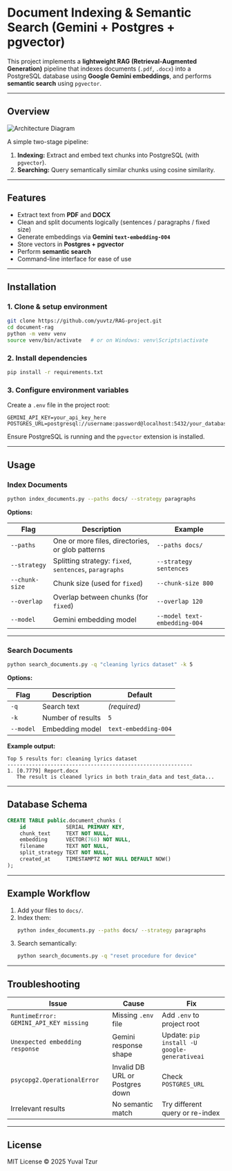 # Document Indexing & Semantic Search (Gemini + Postgres + pgvector)

This project implements a **lightweight RAG (Retrieval-Augmented Generation)** pipeline that indexes documents (`.pdf`, `.docx`) into a PostgreSQL database using **Google Gemini embeddings**, and performs **semantic search** using `pgvector`.

---

## Overview

![Architecture Diagram](https://github.com/yourusername/document-rag/assets/architecture_example.png)

A simple two-stage pipeline:

1. **Indexing:** Extract and embed text chunks into PostgreSQL (with `pgvector`).
2. **Searching:** Query semantically similar chunks using cosine similarity.

---

## Features

- Extract text from **PDF** and **DOCX**
- Clean and split documents logically (sentences / paragraphs / fixed size)
- Generate embeddings via **Gemini `text-embedding-004`**
- Store vectors in **Postgres + pgvector**
- Perform **semantic search**
- Command-line interface for ease of use

---

## Installation

### 1. Clone & setup environment
```bash
git clone https://github.com/yuvtz/RAG-project.git
cd document-rag
python -m venv venv
source venv/bin/activate   # or on Windows: venv\Scripts\activate
```

### 2. Install dependencies
```bash
pip install -r requirements.txt
```

### 3. Configure environment variables
Create a `.env` file in the project root:

```
GEMINI_API_KEY=your_api_key_here
POSTGRES_URL=postgresql://username:password@localhost:5432/your_database
```

Ensure PostgreSQL is running and the `pgvector` extension is installed.

---

## Usage

### Index Documents
```bash
python index_documents.py --paths docs/ --strategy paragraphs
```

**Options:**

| Flag | Description | Example |
|------|--------------|---------|
| `--paths` | One or more files, directories, or glob patterns | `--paths docs/` |
| `--strategy` | Splitting strategy: `fixed`, `sentences`, `paragraphs` | `--strategy sentences` |
| `--chunk-size` | Chunk size (used for `fixed`) | `--chunk-size 800` |
| `--overlap` | Overlap between chunks (for `fixed`) | `--overlap 120` |
| `--model` | Gemini embedding model | `--model text-embedding-004` |

---

### Search Documents
```bash
python search_documents.py -q "cleaning lyrics dataset" -k 5
```

**Options:**

| Flag | Description | Default |
|------|--------------|----------|
| `-q` | Search text | *(required)* |
| `-k` | Number of results | `5` |
| `--model` | Embedding model | `text-embedding-004` |

**Example output:**

```
Top 5 results for: cleaning lyrics dataset
------------------------------------------------------------
1. [0.7779] Report.docx
   The result is cleaned lyrics in both train_data and test_data...
```

---

## Database Schema

```sql
CREATE TABLE public.document_chunks (
    id             SERIAL PRIMARY KEY,
    chunk_text     TEXT NOT NULL,
    embedding      VECTOR(768) NOT NULL,
    filename       TEXT NOT NULL,
    split_strategy TEXT NOT NULL,
    created_at     TIMESTAMPTZ NOT NULL DEFAULT NOW()
);
```

---

## Example Workflow

1. Add your files to `docs/`.
2. Index them:
   ```bash
   python index_documents.py --paths docs/ --strategy paragraphs
   ```
3. Search semantically:
   ```bash
   python search_documents.py -q "reset procedure for device"
   ```

---

## Troubleshooting

| Issue | Cause | Fix |
|--------|--------|------|
| `RuntimeError: GEMINI_API_KEY missing` | Missing `.env` file | Add `.env` to project root |
| `Unexpected embedding response` | Gemini response shape | Update: `pip install -U google-generativeai` |
| `psycopg2.OperationalError` | Invalid DB URL or Postgres down | Check `POSTGRES_URL` |
| Irrelevant results | No semantic match | Try different query or re-index |

---

## License

MIT License © 2025 Yuval Tzur
